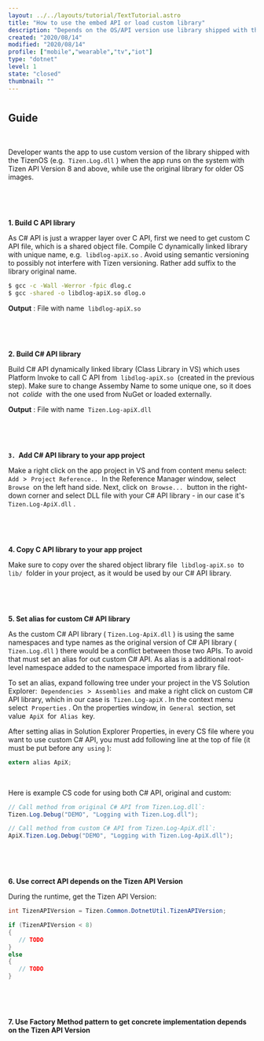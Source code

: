```yaml
---
layout: ../../layouts/tutorial/TextTutorial.astro
title: "How to use the embed API or load custom library"
description: "Depends on the OS/API version use library shipped with the OS image or load custom library from the app folder."
created: "2020/08/14"
modified: "2020/08/14"
profile: ["mobile","wearable","tv","iot"]
type: "dotnet"
level: 1
state: "closed"
thumbnail: ""
---
```



# 

## Guide

 

Developer wants the app to use custom version of the library shipped with the TizenOS (e.g. 
`Tizen.Log.dll`
) when the app runs on the system with Tizen API Version 8 and above, while use the original library for older OS images.

 

 

 **1. Build C API library** 

As C# API is just a wrapper layer over C API, first we need to get custom C API file, which is a shared object file. Compile C dynamically linked library with unique name, e.g. 
`libdlog-apiX.so`
. Avoid using semantic versioning to possibly not interfere with Tizen versioning. Rather add suffix to the library original name.

```bash
$ gcc -c -Wall -Werror -fpic dlog.c
$ gcc -shared -o libdlog-apiX.so dlog.o
```

 **Output** : File with name 
`libdlog-apiX.so`


 

 

 **2. Build C# API library** 

Build C# API dynamically linked library (Class Library in VS) which uses Platform Invoke to call C API from 
`libdlog-apiX.so`
 (created in the previous step). Make sure to change Assemby Name to some unique one, so it does not  *colide*  with the one used from NuGet or loaded externally.

 **Output** : File with name 
`Tizen.Log-apiX.dll`


 

 

 **`3.`
 Add C# API library to your app project** 

Make a right click on the app project in VS and from content menu select: 
`Add`
 > 
`Project Reference..`
 In the Reference Manager window, select 
`Browse`
 on the left hand side. Next, click on 
`Browse...`
 button in the right-down corner and select DLL file with your C# API library - in our case it's 
`Tizen.Log-ApiX.dll`
.

 

 

 **4. Copy C API library to your app project** 

Make sure to copy over the shared object library file 
`libdlog-apiX.so`
 to 
`lib/`
 folder in your project, as it would be used by our C# API library.

 

 

 **5. Set alias for custom C# API library** 

As the custom C# API library (
`Tizen.Log-ApiX.dll`
) is using the same namespaces and type names as the original version of C# API library (
`Tizen.Log.dll`
) there would be a conflict between those two APIs. To avoid that must set an alias for out custom C# API. As alias is a additional root-level namespace added to the namespace imported from library file.

To set an alias, expand following tree under your project in the VS Solution Explorer: 
`Dependencies`
 > 
`Assemblies`
 and make a right click on custom C# API library, which in our case is 
`Tizen.Log-apiX`
. In the context menu select 
`Properties`
. On the properties window, in 
`General`
 section, set value 
`ApiX`
 for 
`Alias`
 key.

After setting alias in Solution Explorer Properties, in every CS file where you want to use custom C# API, you must add following line at the top of file (it must be put before any 
`using`
):

```csharp
extern alias ApiX;
```

 

Here is example CS code for using both C# API, original and custom:

```csharp
// Call method from original C# API from Tizen.Log.dll`:
Tizen.Log.Debug("DEMO", "Logging with Tizen.Log.dll");

// Call method from custom C# API from Tizen.Log-ApiX.dll`:
ApiX.Tizen.Log.Debug("DEMO", "Logging with Tizen.Log-ApiX.dll");
```

 

 

 **6. Use correct API depends on the Tizen API Version** 

During the runtime, get the Tizen API Version:

```csharp
int TizenAPIVersion = Tizen.Common.DotnetUtil.TizenAPIVersion;

if (TizenAPIVersion < 8)
{
   // TODO
}
else
{
   // TODO
}
```

 

 

 **7. Use Factory Method pattern to get concrete implementation depends on the Tizen API Version** 


